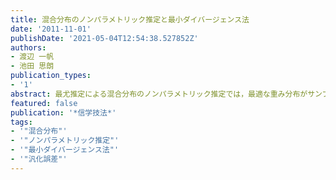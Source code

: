 ```yaml
---
title: 混合分布のノンパラメトリック推定と最小ダイバージェンス法
date: '2011-11-01'
publishDate: '2021-05-04T12:54:38.527852Z'
authors:
- 渡辺 一帆
- 池田 思朗
publication_types:
- '1'
abstract: 最尤推定による混合分布のノンパラメトリック推定では，最適な重み分布がサンプル数以下の有限個の点からなる離散分布で与えられることが知られているものの，サンプル数が少ない状況では過学習が起こる傾向がある．本研究では，一つのパラメータを持つ目的関数を構成することで，最尤推定やカーネルベクトル量子化を特別な場合として含む一連の推定手法を与え，経験尤度法や情報量最小化との関係を考察する．また，数値実験により，パラメータの設定によっては過学習を抑制する効果が得られることを示す．
featured: false
publication: '*信学技法*'
tags:
- '"混合分布"'
- '"ノンパラメトリック推定"'
- '"最小ダイバージェンス法"'
- '"汎化誤差"'
---
```

